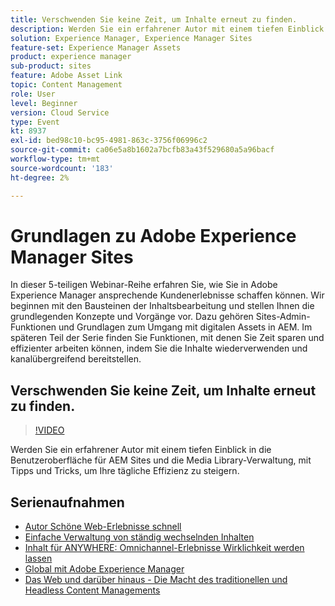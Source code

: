 ```yaml
---
title: Verschwenden Sie keine Zeit, um Inhalte erneut zu finden.
description: Werden Sie ein erfahrener Autor mit einem tiefen Einblick in die Benutzeroberfläche für AEM Sites und die Media Library-Verwaltung, mit Tipps und Tricks, um Ihre tägliche Effizienz zu steigern
solution: Experience Manager, Experience Manager Sites
feature-set: Experience Manager Assets
product: experience manager
sub-product: sites
feature: Adobe Asset Link
topic: Content Management
role: User
level: Beginner
version: Cloud Service
type: Event
kt: 8937
exl-id: bed98c10-bc95-4981-863c-3756f06996c2
source-git-commit: ca06e5a8b1602a7bcfb83a43f529680a5a96bacf
workflow-type: tm+mt
source-wordcount: '183'
ht-degree: 2%

---
```


# Grundlagen zu Adobe Experience Manager Sites

In dieser 5-teiligen Webinar-Reihe erfahren Sie, wie Sie in Adobe Experience Manager ansprechende Kundenerlebnisse schaffen können. Wir beginnen mit den Bausteinen der Inhaltsbearbeitung und stellen Ihnen die grundlegenden Konzepte und Vorgänge vor. Dazu gehören Sites-Admin-Funktionen und Grundlagen zum Umgang mit digitalen Assets in AEM. Im späteren Teil der Serie finden Sie Funktionen, mit denen Sie Zeit sparen und effizienter arbeiten können, indem Sie die Inhalte wiederverwenden und kanalübergreifend bereitstellen.

## Verschwenden Sie keine Zeit, um Inhalte erneut zu finden.

>[!VIDEO](https://video.tv.adobe.com/v/336983/?quality=12&learn=on&hidetitle=true)

Werden Sie ein erfahrener Autor mit einem tiefen Einblick in die Benutzeroberfläche für AEM Sites und die Media Library-Verwaltung, mit Tipps und Tricks, um Ihre tägliche Effizienz zu steigern.

## Serienaufnahmen

* [Autor Schöne Web-Erlebnisse schnell](authoring-fundamentals.md)
* [Einfache Verwaltung von ständig wechselnden Inhalten](collaboration-tools.md)
* [Inhalt für ANYWHERE: Omnichannel-Erlebnisse Wirklichkeit werden lassen](omnichannel-experiences.md)
* [Global mit Adobe Experience Manager](multi-site-management-web-translation.md)
* [Das Web und darüber hinaus - Die Macht des traditionellen und Headless Content Managements](traditional-headless-content-management.md)
